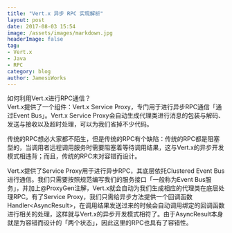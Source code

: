 ```yaml
---
title: "Vert.x 异步 RPC 实现解析"
layout: post
date: 2017-08-03 15:54
image: /assets/images/markdown.jpg
headerImage: false
tag:
- Vert.x
- Java
- RPC
category: blog
author: JamesiWorks
---
```


如何利用Vert.x进行RPC通信？<br />
Vert.x提供了一个组件：Vert.x Service Proxy，专门用于进行异步RPC通信「通过Event Bus」。Vert.x Service Proxy会自动生成代理类进行消息的包装与解码、发送与接收以及超时处理，可以为我们省掉不少代码。<br />

传统的RPC想必大家都不陌生，但是传统的RPC有个缺陷：传统的RPC都是阻塞型的，当调用者远程调用服务时需要阻塞着等待调用结果，这与Vert.x的异步开发模式相违背；而且，传统的RPC未对容错而设计。<br />

Vert.x提供了Service Proxy用于进行异步RPC，其底层依托Clustered Event Bus进行通信。我们只需要按照规范编写我们的服务接口「一般称为Event Bus服务」，并加上@ProxyGen注解，Vert.x就会自动为我们生成相应的代理类在底层处理RPC。有了Service Proxy，我们只需给异步方法提供一个回调函数Handler<AsyncResult<T>>，在调用结果发送过来的时候会自动调用绑定的回调函数进行相关的处理，这样就与Vert.x的异步开发模式相符了。由于AsyncResult本身就是为容错而设计的「两个状态」，因此这里的RPC也具有了容错性。<br />


